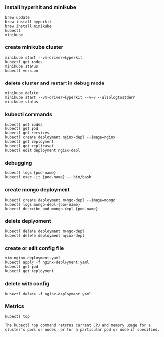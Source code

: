 ### install hyperhit and minikube
    brew update
    brew install hyperkit
    brew install minikube
    kubectl
    minikube

### create minikube cluster
    minikube start --vm-driver=hyperkit
    kubectl get nodes
    minikube status
    kubectl version

### delete cluster and restart in debug mode
    minikube delete
    minikube start --vm-driver=hyperkit --v=7 --alsologtostderr
    minikube status

### kubectl commands
    kubectl get nodes
    kubectl get pod
    kubectl get services
    kubectl create deployment nginx-depl --image=nginx
    kubectl get deployment
    kubectl get replicaset
    kubectl edit deployment nginx-depl

### debugging
    kubectl logs {pod-name}
    kubectl exec -it {pod-name} -- bin/bash

### create mongo deployment
    kubectl create deployment mongo-depl --image=mongo
    kubectl logs mongo-depl-{pod-name}
    kubectl describe pod mongo-depl-{pod-name}

### delete deplyoment
    kubectl delete deployment mongo-depl
    kubectl delete deployment nginx-depl

### create or edit config file
    vim nginx-deployment.yaml
    kubectl apply -f nginx-deployment.yaml
    kubectl get pod
    kubectl get deployment

### delete with config
    kubectl delete -f nginx-deployment.yaml

### Metrics
    kubectl top
`The kubectl top command returns current CPU and memory usage for a cluster’s pods or nodes, or for a particular pod or node if specified.`




